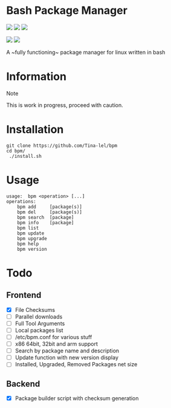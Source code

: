 # Bash Package Manager

<p align="left">
    <!-- Stars Badge -->
	<a href="https://github.com/Tina-lel/bpm/stargazers"><img src="https://img.shields.io/github/stars/Tina-lel/bpm?colorA=1e1e2e&colorB=b7bdf8&style=for-the-badge"></a>
    <!-- Issues Badge -->
	<a href="https://github.com/Tina-lel/bpm/issues"><img src="https://img.shields.io/github/issues/Tina-lel/bpm?colorA=1e1e2e&colorB=f5a97f&style=for-the-badge"></a>
    <!-- Contributors Badge -->
	<a href="https://github.com/Tina-lel/bpm/contributors"><img src="https://img.shields.io/github/contributors/Tina-lel/bpm?colorA=1e1e2e&colorB=a6da95&style=for-the-badge"></a>
</p>

<p align="left">
    <!-- License Badge -->
    <a href="https://github.com/Tina-lel/bpm/blob/main/LICENSE"><img src="https://img.shields.io/github/license/Tina-lel/bpm?logo=Github&colorA=1e1e2e&colorB=cba6f7&style=for-the-badge"></a>
    <!-- Version Badge -->
    <a href="https://github.com/Tina-lel/bpm/blob/main/bpm"><img src="https://img.shields.io/badge/Version-0.1-blue?colorA=1e1e2e&colorB=cdd6f4&style=for-the-badge"></a>
</p>

A ~fully functioning~ package manager for linux written in bash

# Information

> [!NOTE]
> This is work in progress,
> proceed with caution.

# Installation

```shell
git clone https://github.com/Tina-lel/bpm
cd bpm/
 ./install.sh
```

# Usage

```shell
usage:  bpm <operation> [...]
operations:
    bpm add     [package(s)]
    bpm del     [package(s)]
    bpm search  [package]
    bpm info    [package]
    bpm list
    bpm update
    bpm upgrade
    bpm help
    bpm version

```

# Todo

## Frontend

- [X] File Checksums
- [ ] Parallel downloads
- [ ] Full Tool Arguments
- [ ] Local packages list
- [ ] /etc/bpm.conf for various stuff
- [ ] x86 64bit, 32bit and arm support
- [ ] Search by package name and description
- [ ] Update function with new version display
- [ ] Installed, Upgraded, Removed Packages net size

## Backend

- [X] Package builder script with checksum generation
